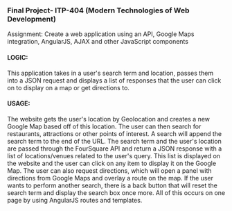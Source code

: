 <h3>Final Project- ITP-404 (Modern Technologies of Web Development)</h3>
<p>Assignment: Create a web application using an API, Google Maps integration, AngularJS, AJAX and other JavaScript components</p>

<h4>LOGIC:</h4>
<p>This application takes in a user's search term and location, passes them into a JSON request and displays a list of responses that the user can click on to display on a map or get directions to.</p>

<h4>USAGE:</h4>
<p>The website gets the user's location by Geolocation and creates a new Google Map based off of this location. The user can then search for restaurants, attractions or other points of interest. A search will append the search term to the end of the URL. The search term and the user's location are passed through the FourSquare API and return a JSON response with a list of locations/venues related to the user's query. This list is displayed on the website and the user can click on any item to display it on the Google Map. The user can also request directions, which will open a panel with directions from Google Maps and overlay a route on the map. If the user wants to perform another search, there is a back button that will reset the search term and display the search box once more. All of this occurs on one page by using AngularJS routes and templates.</p>
